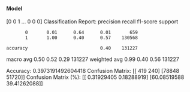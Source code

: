 #### Model
[0 0 1 ... 0 0 0]
Classification Report:
              precision    recall  f1-score   support

           0       0.01      0.64      0.01       659
           1       1.00      0.40      0.57    130568

    accuracy                           0.40    131227
   macro avg       0.50      0.52      0.29    131227
weighted avg       0.99      0.40      0.56    131227

Accuracy: 0.3973191492604418
Confusion Matrix:
[[  419   240]
 [78848 51720]]
Confusion Matrix (%):
[[ 0.31929405  0.18288919]
 [60.08519588 39.41262088]]
